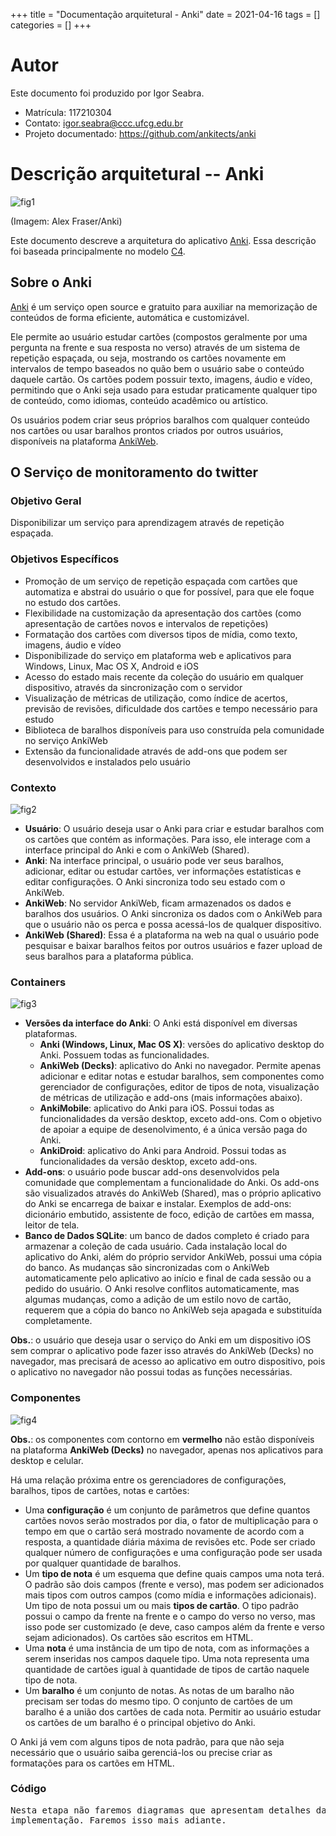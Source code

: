 +++
title = "Documentação arquitetural - Anki"
date = 2021-04-16
tags = []
categories = []
+++

# Autor

Este documento foi produzido por Igor Seabra.

- Matrícula: 117210304
- Contato: igor.seabra@ccc.ufcg.edu.br
- Projeto documentado: https://github.com/ankitects/anki

# Descrição arquitetural -- Anki

![fig1](anki_icon.png)

(Imagem: Alex Fraser/Anki)

Este documento descreve a arquitetura do aplicativo [Anki](https://github.com/ankitects/anki). Essa descrição foi baseada principalmente no modelo [C4](https://c4model.com/).

## Sobre o Anki

[Anki](https://apps.ankiweb.net/) é um serviço open source e gratuito para auxiliar na memorização de conteúdos de forma eficiente, automática e customizável.

Ele permite ao usuário estudar cartões (compostos geralmente por uma pergunta na frente e sua resposta no verso) através de um sistema de repetição espaçada, ou seja, mostrando os cartões novamente em intervalos de tempo baseados no quão bem o usuário sabe o conteúdo daquele cartão. Os cartões podem possuir texto, imagens, áudio e vídeo, permitindo que o Anki seja usado para estudar praticamente qualquer tipo de conteúdo, como idiomas, conteúdo acadêmico ou artístico.

Os usuários podem criar seus próprios baralhos com qualquer conteúdo nos cartões ou usar baralhos prontos criados por outros usuários, disponíveis na plataforma [AnkiWeb](https://ankiweb.net/shared/decks/).

## O Serviço de monitoramento do twitter

### Objetivo Geral

Disponibilizar um serviço para aprendizagem através de repetição espaçada.

### Objetivos Específicos

- Promoção de um serviço de repetição espaçada com cartões que automatiza e abstrai do usuário o que for possível, para que ele foque no estudo dos cartões.
- Flexibilidade na customização da apresentação dos cartões (como apresentação de cartões novos e intervalos de repetições)
- Formatação dos cartões com diversos tipos de mídia, como texto, imagens, áudio e vídeo
- Disponibilizade do serviço em plataforma web e aplicativos para Windows, Linux, Mac OS X, Android e iOS
- Acesso do estado mais recente da coleção do usuário em qualquer dispositivo, através da sincronização com o servidor
- Visualização de métricas de utilização, como índice de acertos, previsão de revisões, dificuldade dos cartões e tempo necessário para estudo
- Biblioteca de baralhos disponíveis para uso construída pela comunidade no serviço AnkiWeb
- Extensão da funcionalidade através de add-ons que podem ser desenvolvidos e instalados pelo usuário

### Contexto

![fig2](anki_contexto.png)

- **Usuário**: O usuário deseja usar o Anki para criar e estudar baralhos com os cartões que contém as informações. Para isso, ele interage com a interface principal do Anki e com o AnkiWeb (Shared).
- **Anki**: Na interface principal, o usuário pode ver seus baralhos, adicionar, editar ou estudar cartões, ver informações estatísticas e editar configurações. O Anki sincroniza todo seu estado com o AnkiWeb.
- **AnkiWeb**: No servidor AnkiWeb, ficam armazenados os dados e baralhos dos usuários. O Anki sincroniza os dados com o AnkiWeb para que o usuário não os perca e possa acessá-los de qualquer dispositivo.
- **AnkiWeb (Shared)**: Essa é a plataforma na web na qual o usuário pode pesquisar e baixar baralhos feitos por outros usuários e fazer upload de seus baralhos para a plataforma pública.

### Containers

![fig3](anki_containers.png)

- **Versões da interface do Anki**: O Anki está disponível em diversas plataformas.
  - **Anki (Windows, Linux, Mac OS X)**: versões do aplicativo desktop do Anki. Possuem todas as funcionalidades.
  - **AnkiWeb (Decks)**: aplicativo do Anki no navegador. Permite apenas adicionar e editar notas e estudar baralhos, sem componentes como gerenciador de configurações, editor de tipos de nota, visualização de métricas de utilização e add-ons (mais informações abaixo).
  - **AnkiMobile**: aplicativo do Anki para iOS. Possui todas as funcionalidades da versão desktop, exceto add-ons. Com o objetivo de apoiar a equipe de desenolvimento, é a única versão paga do Anki.
  - **AnkiDroid**: aplicativo do Anki para Android. Possui todas as funcionalidades da versão desktop, exceto add-ons.
- **Add-ons**: o usuário pode buscar add-ons desenvolvidos pela comunidade que complementam a funcionalidade do Anki. Os add-ons são visualizados através do AnkiWeb (Shared), mas o próprio aplicativo do Anki se encarrega de baixar e instalar. Exemplos de add-ons: dicionário embutido, assistente de foco, edição de cartões em massa, leitor de tela.
- **Banco de Dados SQLite**: um banco de dados completo é criado para armazenar a coleção de cada usuário. Cada instalação local do aplicativo do Anki, além do próprio servidor AnkiWeb, possui uma cópia do banco. As mudanças são sincronizadas com o AnkiWeb automaticamente pelo aplicativo ao início e final de cada sessão ou a pedido do usuário. O Anki resolve conflitos automaticamente, mas algumas mudanças, como a adição de um estilo novo de cartão, requerem que a cópia do banco no AnkiWeb seja apagada e substituída completamente.

**Obs.**: o usuário que deseja usar o serviço do Anki em um dispositivo iOS sem comprar o aplicativo pode fazer isso através do AnkiWeb (Decks) no navegador, mas precisará de acesso ao aplicativo em outro dispositivo, pois o aplicativo no navegador não possui todas as funções necessárias.

### Componentes

![fig4](anki_componentes.png)

**Obs.**: os componentes com contorno em **vermelho** não estão disponíveis na plataforma **AnkiWeb (Decks)** no navegador, apenas nos aplicativos para desktop e celular.

Há uma relação próxima entre os gerenciadores de configurações, baralhos, tipos de cartões, notas e cartões:
- Uma **configuração** é um conjunto de parâmetros que define quantos cartões novos serão mostrados por dia, o fator de multiplicação para o tempo em que o cartão será mostrado novamente de acordo com a resposta, a quantidade diária máxima de revisões etc. Pode ser criado qualquer número de configurações e uma configuração pode ser usada por qualquer quantidade de baralhos.
- Um **tipo de nota** é um esquema que define quais campos uma nota terá. O padrão são dois campos (frente e verso), mas podem ser adicionados mais tipos com outros campos (como mídia e informações adicionais). Um tipo de nota possui um ou mais **tipos de cartão**. O tipo padrão possui o campo da frente na frente e o campo do verso no verso, mas isso pode ser customizado (e deve, caso campos além da frente e verso sejam adicionados). Os cartões são escritos em HTML.
- Uma **nota** é uma instância de um tipo de nota, com as informações a serem inseridas nos campos daquele tipo. Uma nota representa uma quantidade de cartões igual à quantidade de tipos de cartão naquele tipo de nota.
- Um **baralho** é um conjunto de notas. As notas de um baralho não precisam ser todas do mesmo tipo. O conjunto de cartões de um baralho é a união dos cartões de cada nota. Permitir ao usuário estudar os cartões de um baralho é o principal objetivo do Anki.

O Anki já vem com alguns tipos de nota padrão, para que não seja necessário que o usuário saiba gerenciá-los ou precise criar as formatações para os cartões em HTML.

### Código

<pre>
Nesta etapa não faremos diagramas que apresentam detalhes da
implementação. Faremos isso mais adiante.
</pre>